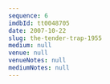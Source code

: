 ```yaml
---
sequence: 6
imdbId: tt0048705
date: 2007-10-22
slug: the-tender-trap-1955
medium: null
venue: null
venueNotes: null
mediumNotes: null
---
```


